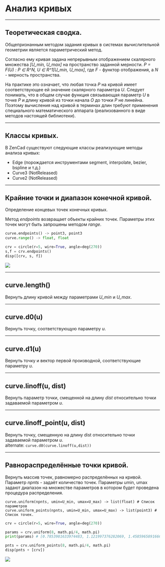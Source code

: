 # Анализ кривых

-------------------------
## Теоретическая сводка.
Общепризнанным методом задания кривых в системах вычислительной геометрии является параметрический метод.

Согласно ему кривая задана непрерывным отображением скалярного множества _[U\_min, U\_max]_ на пространство заданной мерности.
_P = F(U) : P ∈ R^N, U ∈ R^1[U\_min, U\_max]_, где _F_ - функтор отображения, а _N_ - мерность пространства.

На практике это означает, что любая точка _P_ на кривой имеет соответствующее ей значение скалярного параметра _U_. Следует понимать, что в общем случае функция связывающая параметр _U_ в точке _P_ и длину кривой из точки начала _O_ до точки _P_ не линейна. Поэтому вычисления над кривой в терминах длин требуют применения специального математического аппарата (реализованного в виде методов настоящей библиотеки).

-----------------
## Классы кривых.
В ZenCad существуют следующие классы реализующие методы анализа кривых:

* Edge (порождается инструментами segment, interpolate, bezier, bspline и т.д.)
* Curve3 (NotReleased)
* Curve2 (NotReleased)

---
## Крайние точки и диапазон конечной кривой.
Определение концевых точек конечных кривых.

Метод _endpoints_ возвращает объекты крайних точек. 
Параметры этих точек могут быть запрошены методом _range_.

```python 
curve.endpoints() -> point3, point3
curve.range() -> float, float
```

```python
crv = circle(r=5, wire=True, angle=deg(270))
s,f = crv.endpoints()
disp([crv, s, f])
```
![](../images/generic/endpoints0.png)

-----------------
## curve.length()
Вернуть длину кривой между параметрами _U\_min_ и _U\_max_.

--------------
## curve.d0(u)
Вернуть точку, соответствующую параметру _u_.

---------------
## curve.d1(u)
Вернуть точку и вектор первой производной, соответствующие параметру _u_.

------------------------
## curve.linoff(u, dist)
Вернуть параметр точки, смещенной на длину _dist_ относительно точки задаваемой параметром _u_.

------------------------------
## curve.linoff_point(u, dist)
Вернуть точку, смещенную на длину dist относительно точки задаваемой параметром _u_.  
alternate: `curve.d0(curve.linoff(u,dist))`

-------------------------------------------
## Равнораспределённые точки кривой.
Вернуть массив точек, равномерно распределённых на кривой. Параметр _npnts_ - задаёт количество точек.
Параметры umin, umax задают диапазон на множестве параметров в котором будет проведена процедура распределения.

```python3
curve.uniform(npnts, umin=U_min, umax=U_max) -> list(float) # Список параметров
curve.uniform_points(npnts, umin=U_min, umax=U_max) -> list(point3) # Список точек.
```  

```python
crv = circle(r=5, wire=True, angle=deg(270))

params = crv.uniform(8, math.pi/4, math.pi)
print(params) # [0.7853981633974483, 1.121997376282069, 1.4585965891666897, 1.7951958020513104, 2.131795014935931, 2.4683942278205517, 2.8049934407051724, 3.141592653589793]

pnts = crv.uniform_points(8, math.pi/4, math.pi)
disp(pnts + [crv])
```

![](../images/generic/uniform_points0.png)